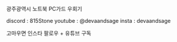 광주광역시 노트북 PC가드 우회기

discord : 815Stone youtube : @devaandsage insta : devaandsage

고마우면 인스타 팔로우 + 유튜브 구독
